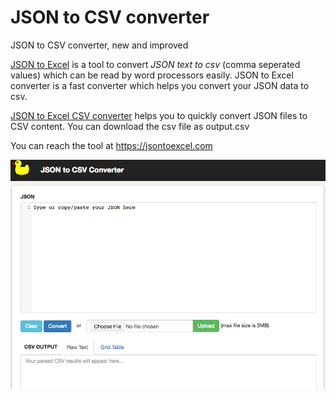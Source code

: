 # JSON to CSV converter
JSON to CSV converter, new and improved

[JSON to Excel](https://jsontoexcel.com/) is a tool to convert *JSON text to csv* (comma seperated values) which can be read by word processors easily. JSON to Excel converter is a fast converter which helps you convert your JSON data to csv. 


[JSON to Excel CSV converter](https://jsontoexcel.com/) helps you to quickly convert JSON files to CSV content. You can download the csv file as output.csv

You can reach the tool at https://jsontoexcel.com

![alt text](https://raw.githubusercontent.com/codepai/jsontocsv/master/jsontocsv.png)
